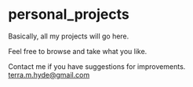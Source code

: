 personal_projects
=================

Basically, all my projects will go here.

Feel free to browse and take what you like.

Contact me if you have suggestions for improvements.
terra.m.hyde@gmail.com
